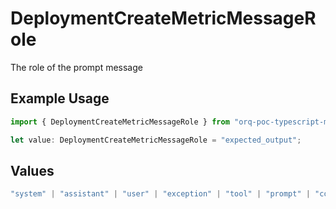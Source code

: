 # DeploymentCreateMetricMessageRole

The role of the prompt message

## Example Usage

```typescript
import { DeploymentCreateMetricMessageRole } from "orq-poc-typescript-multi-env-version/models/operations";

let value: DeploymentCreateMetricMessageRole = "expected_output";
```

## Values

```typescript
"system" | "assistant" | "user" | "exception" | "tool" | "prompt" | "correction" | "expected_output"
```